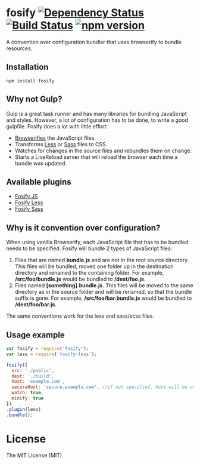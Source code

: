 # fosify [![Dependency Status](https://david-dm.org/zkochan/fosify/status.svg?style=flat)](https://david-dm.org/zkochan/fosify) [![Build Status](https://travis-ci.org/zkochan/fosify.svg)](https://travis-ci.org/zkochan/fosify) [![npm version](https://badge.fury.io/js/fosify.svg)](http://badge.fury.io/js/fosify)

A convention over configuration bundler that uses browserify to bundle resources.


## Installation

```
npm install fosify
```


## Why not Gulp?

Gulp is a great task runner and has many libraries for bundling JavaScript and styles. However, a lot of configuration has to be done, to write a good gulpfile. Fosify does a lot with little effort:

* [Browserifies](http://browserify.org/) the JavaScript files.
* Transforms [Less](http://lesscss.org/) or [Sass](http://sass-lang.com/) files to CSS.
* Watches for changes in the source files and rebundles them on change.
* Starts a LiveReload server that will reload the browser each time a bundle was updated.


## Available plugins

* [Fosify JS](https://github.com/zkochan/fosify-js)
* [Fosify Less](https://github.com/zkochan/fosify-less)
* [Fosify Sass](https://github.com/zkochan/fosify-sass)


## Why is it convention over configuration?

When using vanilla Browserify, each JavaScript file that has to be bundled needs to be specified. Fosify will bundle 2 types of JavaScript files:

1. Files that are named **bundle.js** and are not in the root source directory. This files will be bundled, moved one folder up in the destination directory and renamed to the containing folder. For example, **/src/foo/bundle.js** would be bundled to **/dest/foo.js**.
2. Files named **[something].bundle.js**. This files will be moved to the same directory as in the source folder and will be renamed, so that the bundle suffix is gone. For example, **/src/foo/bar.bundle.js** would be bundled to **/dest/foo/bar.js**.

The same conventions work for the less and sass/scss files.


## Usage example

``` js
var fosify = require('fosify');
var less = require('fosify-less');

fosify({
  src: './public',
  dest: './build',
  host: 'example.com',
  secureHost: 'secure.example.com', //if not specified, host will be used for secure as well.
  watch: true,
  minify: true
})
.plugin(less)
.bundle();
```


License
========

The MIT License (MIT)

